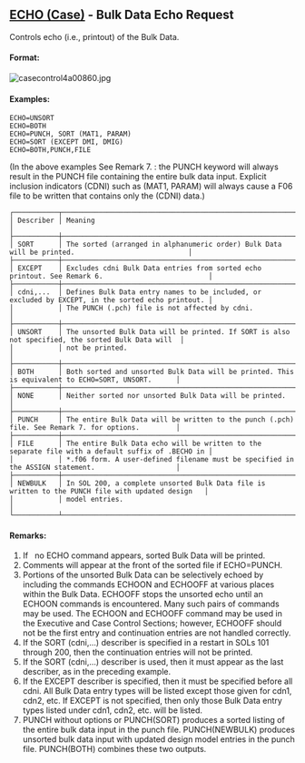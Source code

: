 ## [ECHO (Case)](https://help.hexagonmi.com/bundle/MSC_Nastran_2022.4/page/Nastran_Combined_Book/qrg/casecontrol4a/TOC.ECHO.Case.xhtml) - Bulk Data Echo Request

Controls echo (i.e., printout) of the Bulk Data.

#### Format:

![casecontrol4a00860.jpg](https://help-be.hexagonmi.com/bundle/MSC_Nastran_2022.4/page/Nastran_Combined_Book/qrg/casecontrol4a/../../../assets/casecontrol4a00860.jpg?_LANG=enus)  

#### Examples:

```nastran
ECHO=UNSORT
ECHO=BOTH
ECHO=PUNCH, SORT (MAT1, PARAM)
ECHO=SORT (EXCEPT DMI, DMIG)
ECHO=BOTH,PUNCH,FILE
```

(In the above examples See Remark  7. : the PUNCH keyword will always result in the PUNCH file containing the entire bulk data input. Explicit inclusion indicators (CDNI) such as (MAT1, PARAM) will always cause a F06 file to be written that contains only the (CDNI) data.)

```text
┌───────────┬───────────────────────────────────────────────────────────────────────────────────────────────────┐
│ Describer │ Meaning                                                                                           │
├───────────┼───────────────────────────────────────────────────────────────────────────────────────────────────┤
│ SORT      │ The sorted (arranged in alphanumeric order) Bulk Data will be printed.                            │
├───────────┼───────────────────────────────────────────────────────────────────────────────────────────────────┤
│ EXCEPT    │ Excludes cdni Bulk Data entries from sorted echo printout. See Remark 6.                          │
├───────────┼───────────────────────────────────────────────────────────────────────────────────────────────────┤
│ cdni,...  │ Defines Bulk Data entry names to be included, or excluded by EXCEPT, in the sorted echo printout. │
│           │ The PUNCH (.pch) file is not affected by cdni.                                                    │
├───────────┼───────────────────────────────────────────────────────────────────────────────────────────────────┤
│ UNSORT    │ The unsorted Bulk Data will be printed. If SORT is also not specified, the sorted Bulk Data will  │
│           │ not be printed.                                                                                   │
├───────────┼───────────────────────────────────────────────────────────────────────────────────────────────────┤
│ BOTH      │ Both sorted and unsorted Bulk Data will be printed. This is equivalent to ECHO=SORT, UNSORT.      │
├───────────┼───────────────────────────────────────────────────────────────────────────────────────────────────┤
│ NONE      │ Neither sorted nor unsorted Bulk Data will be printed.                                            │
├───────────┼───────────────────────────────────────────────────────────────────────────────────────────────────┤
│ PUNCH     │ The entire Bulk Data will be written to the punch (.pch) file. See Remark 7. for options.         │
├───────────┼───────────────────────────────────────────────────────────────────────────────────────────────────┤
│ FILE      │ The entire Bulk Data echo will be written to the separate file with a default suffix of .BECHO in │
│           │ *.f06 form. A user-defined filename must be specified in the ASSIGN statement.                    │
├───────────┼───────────────────────────────────────────────────────────────────────────────────────────────────┤
│ NEWBULK   │ In SOL 200, a complete unsorted Bulk Data file is written to the PUNCH file with updated design   │
│           │ model entries.                                                                                    │
└───────────┴───────────────────────────────────────────────────────────────────────────────────────────────────┘
```

#### Remarks:

1. If   no ECHO command appears, sorted Bulk Data will be printed.
2. Comments will appear at the front of the sorted file if ECHO=PUNCH.
3. Portions of the unsorted Bulk Data can be selectively echoed by including the commands ECHOON and ECHOOFF at various places within the Bulk Data. ECHOOFF stops the unsorted echo until an ECHOON commands is encountered. Many such pairs of commands may be used. The ECHOON and ECHOOFF command may be used in the Executive and Case Control Sections; however, ECHOOFF should not be the first entry and continuation entries are not handled correctly.
4. If the SORT (cdni,...) describer is specified in a restart in SOLs 101 through 200, then the continuation entries will not be printed.
5. If the SORT (cdni,...) describer is used, then it must appear as the last describer, as in the preceding example.
6. If the EXCEPT describer is specified, then it must be specified before all cdni. All Bulk Data entry types will be listed except those given for cdn1, cdn2, etc. If EXCEPT is not specified, then only those Bulk Data entry types listed under cdn1, cdn2, etc. will be listed.
7. PUNCH without options or PUNCH(SORT) produces a sorted listing of the entire bulk data input in the punch file. PUNCH(NEWBULK) produces unsorted bulk data input with updated design model entries in the punch file. PUNCH(BOTH) combines these two outputs.
